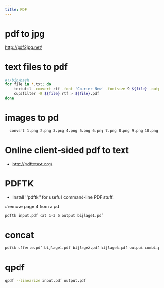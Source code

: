```yaml
---
title: PDF
---
```


# pdf to jpg
http://pdf2jpg.net/

# text files to pdf
```bash
#!/bin/bash
for file in *.txt; do
    textutil -convert rtf -font 'Courier New' -fontsize 9 ${file} -output ${file}.rtf
    cupsfilter -D ${file}.rtf > ${file}.pdf
done
```

# images to pd
```bash
  convert 1.png 2.png 3.png 4.png 5.png 6.png 7.png 8.png 9.png 10.png 11.png 12.png 13.png 14.png 15.png siene-sam.pdf
```

# Online client-sided pdf to text
* http://pdftotext.org/

# PDFTK
* Install ''pdftk'' for usefull command-line PDF stuff.

#remove page 4 from a pd
```bash
pdftk input.pdf cat 1-3 5 output bijlage1.pdf
```
# concat
```bash
pdftk offerte.pdf bijlage1.pdf bijlage2.pdf bijlage3.pdf output combi.pdf
```

# qpdf
```bash
qpdf --linearize input.pdf output.pdf
```